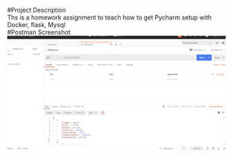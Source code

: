 #Project Description  
Ths is a homework assignment to teach how to get Pycharm setup with Docker, flask, Mysql  
#Postman Screenshot  
![postman request output](screenshots/postman.png)  